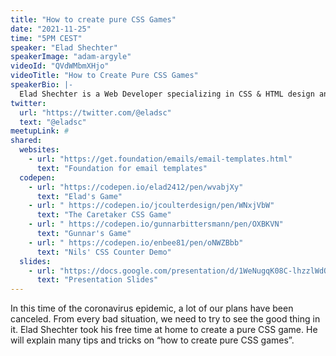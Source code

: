 ```yaml
---
title: "How to create pure CSS Games"
date: "2021-11-25"
time: "5PM CEST"
speaker: "Elad Shechter"
speakerImage: "adam-argyle"
videoId: "QVdWMbmXHjo"
videoTitle: "How to Create Pure CSS Games"
speakerBio: |-
  Elad Shechter is a Web Developer specializing in CSS & HTML design and architecture.
twitter:
  url: "https://twitter.com/@eladsc"
  text: "@eladsc"
meetupLink: #
shared:
  websites:
    - url: "https://get.foundation/emails/email-templates.html"
      text: "Foundation for email templates"
  codepen:
    - url: "https://codepen.io/elad2412/pen/wvabjXy"
      text: "Elad's Game"
    - url: " https://codepen.io/jcoulterdesign/pen/WNxjVbW"
      text: "The Caretaker CSS Game"
    - url: " https://codepen.io/gunnarbittersmann/pen/OXBKVN"
      text: "Gunnar's Game"
    - url: " https://codepen.io/enbee81/pen/oNWZBbb"
      text: "Nils' CSS Counter Demo"
  slides:
    - url: "https://docs.google.com/presentation/d/1WeNugqK08C-lhzzlWdQuFwx9ckFQVeNcT-gXz0srfcU/edit#slide=id.p"
      text: "Presentation Slides"
---
```


In this time of the coronavirus epidemic, a lot of our plans have been canceled. From every bad situation, we need to try to see the good thing in it. Elad Shechter took his free time at home to create a pure CSS game. He will explain many tips and tricks on “how to create pure CSS games”.
